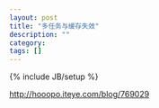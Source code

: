 ```yaml
---
layout: post
title: "多任务与缓存失效"
description: ""
category: 
tags: []
---
```

{% include JB/setup %}

<http://hooopo.iteye.com/blog/769029>
